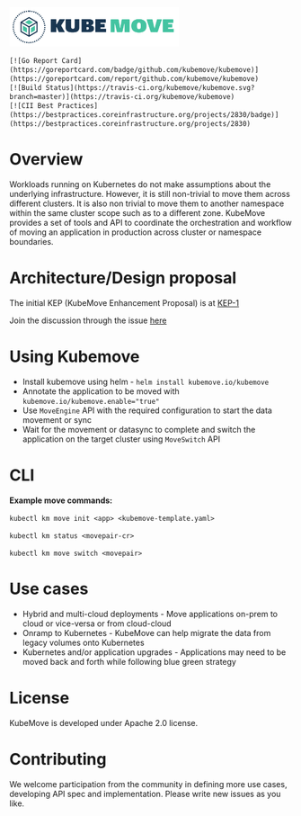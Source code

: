 



<img src="logo/logo.png" alt="kube move logo" width="60%" />



```
[![Go Report Card](https://goreportcard.com/badge/github.com/kubemove/kubemove)](https://goreportcard.com/report/github.com/kubemove/kubemove)
[![Build Status](https://travis-ci.org/kubemove/kubemove.svg?branch=master)](https://travis-ci.org/kubemove/kubemove)
[![CII Best Practices](https://bestpractices.coreinfrastructure.org/projects/2830/badge)](https://bestpractices.coreinfrastructure.org/projects/2830)
```



# Overview

Workloads running on Kubernetes do not make assumptions about the underlying infrastructure. However,  it is still non-trivial to move them across different clusters. It is also non trivial to move them to another namespace within the same cluster scope such as to a different zone. KubeMove provides a set of tools and API to coordinate the orchestration and workflow of moving an application in production across cluster or namespace boundaries. 



# Architecture/Design proposal

The initial KEP (KubeMove Enhancement Proposal) is at [KEP-1](<https://github.com/kubemove/kubemove/blob/master/keps/0001-kep-kubemove-hld.md>)

Join the discussion through the issue [here](<https://github.com/kubemove/kubemove/issues/14>)



# Using Kubemove

- Install kubemove using helm - `helm install kubemove.io/kubemove`
- Annotate the application to be moved with `kubemove.io/kubemove.enable="true"`
- Use `MoveEngine` API with the required configuration to start the data movement or sync
- Wait for the movement or datasync to complete  and switch the application on the target cluster using `MoveSwitch` API

# CLI

**Example move commands:**

`kubectl km move init <app> <kubemove-template.yaml>`

`kubectl km status <movepair-cr>`

`kubectl km move switch <movepair>`



# Use cases

- Hybrid and multi-cloud deployments - Move applications on-prem to cloud or vice-versa or from cloud-cloud
- Onramp to Kubernetes - KubeMove can help migrate the data from legacy volumes onto Kubernetes
- Kubernetes and/or application upgrades - Applications may need to be moved back and forth while following blue green strategy

# License

KubeMove is developed under Apache 2.0 license.



# Contributing

We welcome participation from the community in defining more use cases, developing API spec and implementation. Please write new issues as you like.



